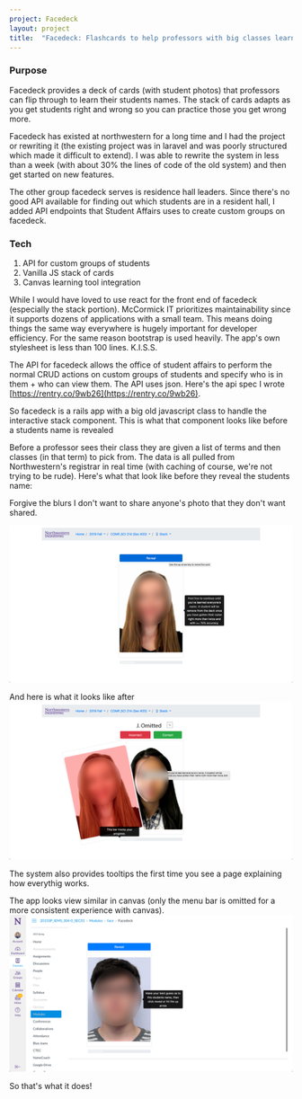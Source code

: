 ```yaml
---
project: Facedeck
layout: project
title:  "Facedeck: Flashcards to help professors with big classes learn their students"
---
```


### Purpose

Facedeck provides a deck of cards (with student photos) that professors can flip through to learn their students names. 
The stack of cards adapts as you get students right and wrong so you can practice those you get wrong more.

Facedeck has existed at northwestern for a long time and I had the project or rewriting it (the existing project was in laravel and was poorly structured which made it difficult to extend). 
I was able to rewrite the system in less than a week (with about 30% the lines of code of the old system) and then get started on new features. 

The other group facedeck serves is residence hall leaders. Since there's no good API available for finding out which students are in a resident hall, 
I added API endpoints that Student Affairs uses to create custom groups on facedeck.
 
### Tech

1. API for custom groups of students
2. Vanilla JS stack of cards
3. Canvas learning tool integration 

While I would have loved to use react for the front end of facedeck (especially the stack portion). McCormick IT prioritizes maintainability since it supports dozens of applications with a small team.
This means doing things the same way everywhere is hugely important for developer efficiency. For the same reason bootstrap
is used heavily. The app's own stylesheet is less than 100 lines. K.I.S.S.

The API for facedeck allows the office of student  affairs to perform the normal CRUD actions on custom groups of students and specify who is in them + who can view them. The API uses json. Here's the api spec I wrote [https://rentry.co/9wb26](https://rentry.co/9wb26).

So facedeck is a rails app with a big old javascript class to handle the interactive stack component. This is what that component looks like before a students name is revealed

Before a professor sees their class they are given a list of terms and then classes (in that term) to pick from. The data is all pulled from
Northwestern's registrar in real time (with caching of course, we're not trying to be rude). Here's what that look like before they reveal the students name:

Forgive the blurs I don't want to share anyone's photo that they don't want shared.

![stack view reveal mode](/assets/images/facedeck/start_start.png)

And here is what it looks like after 
![stack view reveal mode](/assets/images/facedeck/start_mid_answer.png)

The system also provides tooltips the first time you see a page explaining how everythig works.

The app looks view similar in canvas (only the menu bar is omitted for a more consistent experience with canvas).
![stack view within canvas](/assets/images/facedeck/canvas_integration.png)




So that's what it does!
